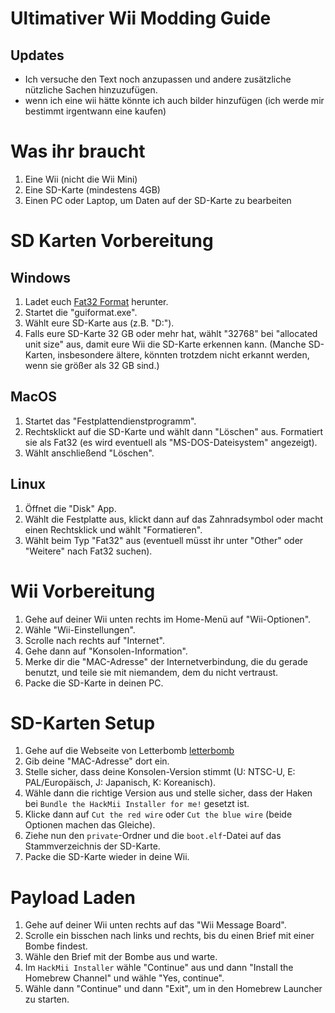 # Ultimativer Wii Modding Guide

## Updates

- Ich versuche den Text noch anzupassen und andere zusätzliche nützliche Sachen hinzuzufügen.
- wenn ich eine wii hätte könnte ich auch bilder hinzufügen (ich werde mir bestimmt irgentwann eine kaufen)

# Was ihr braucht

1. Eine Wii (nicht die Wii Mini)
2. Eine SD-Karte (mindestens 4GB)
3. Einen PC oder Laptop, um Daten auf der SD-Karte zu bearbeiten

# SD Karten Vorbereitung

## Windows

1. Ladet euch [Fat32 Format](http://ridgecrop.co.uk/index.htm?guiformat.htm) herunter.
2. Startet die "guiformat.exe".
3. Wählt eure SD-Karte aus (z.B. "D:").
4. Falls eure SD-Karte 32 GB oder mehr hat, wählt "32768" bei "allocated unit size" aus, damit eure Wii die SD-Karte erkennen kann. (Manche SD-Karten, insbesondere ältere, könnten trotzdem nicht erkannt werden, wenn sie größer als 32 GB sind.)

## MacOS

1. Startet das "Festplattendienstprogramm".
2. Rechtsklickt auf die SD-Karte und wählt dann "Löschen" aus. Formatiert sie als Fat32 (es wird eventuell als "MS-DOS-Dateisystem" angezeigt).
3. Wählt anschließend "Löschen".

## Linux

1. Öffnet die "Disk" App.
2. Wählt die Festplatte aus, klickt dann auf das Zahnradsymbol oder macht einen Rechtsklick und wählt "Formatieren".
3. Wählt beim Typ "Fat32" aus (eventuell müsst ihr unter "Other" oder "Weitere" nach Fat32 suchen).

# Wii Vorbereitung

1. Gehe auf deiner Wii unten rechts im Home-Menü auf "Wii-Optionen".
2. Wähle "Wii-Einstellungen".
3. Scrolle nach rechts auf "Internet".
4. Gehe dann auf "Konsolen-Information".
5. Merke dir die "MAC-Adresse" der Internetverbindung, die du gerade benutzt, und teile sie mit niemandem, dem du nicht vertraust.
6. Packe die SD-Karte in deinen PC.

# SD-Karten Setup

1. Gehe auf die Webseite von Letterbomb [letterbomb](https://please.hackmii.com/)
2. Gib deine "MAC-Adresse" dort ein.
3. Stelle sicher, dass deine Konsolen-Version stimmt (U: NTSC-U, E: PAL/Europäisch, J: Japanisch, K: Koreanisch).
4. Wähle dann die richtige Version aus und stelle sicher, dass der Haken bei `Bundle the HackMii Installer for me!` gesetzt ist.
5. Klicke dann auf `Cut the red wire` oder `Cut the blue wire` (beide Optionen machen das Gleiche).
6. Ziehe nun den `private`-Ordner und die `boot.elf`-Datei auf das Stammverzeichnis der SD-Karte.
7. Packe die SD-Karte wieder in deine Wii.

# Payload Laden

1. Gehe auf deiner Wii unten rechts auf das "Wii Message Board".
2. Scrolle ein bisschen nach links und rechts, bis du einen Brief mit einer Bombe findest.
3. Wähle den Brief mit der Bombe aus und warte.
4. Im `HackMii Installer` wähle "Continue" aus und dann "Install the Homebrew Channel" und wähle "Yes, continue".
5. Wähle dann "Continue" und dann "Exit", um in den Homebrew Launcher zu starten.
